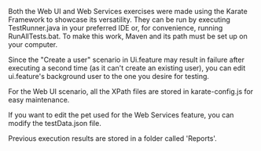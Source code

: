 Both the Web UI and Web Services exercises were made using the Karate Framework to showcase its versatility. They can be run by executing TestRunner.java in your preferred IDE or, for convenience, running RunAllTests.bat. To make this work, Maven and its path must be set up on your computer.

Since the "Create a user" scenario in Ui.feature may result in failure after executing a second time (as it can't create an existing user), you can edit ui.feature's background user to the one you desire for testing.

For the Web UI scenario, all the XPath files are stored in karate-config.js for easy maintenance.

If you want to edit the pet used for the Web Services feature, you can modify the testData.json file.

Previous execution results are stored in a folder called 'Reports'.
